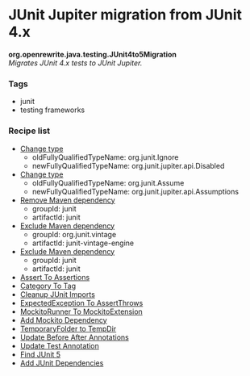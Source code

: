 # JUnit Jupiter migration from JUnit 4.x

**org.openrewrite.java.testing.JUnit4to5Migration**  
_Migrates JUnit 4.x tests to JUnit Jupiter._

### Tags

* junit
* testing frameworks

### Recipe list

* [Change type](../../java/changetype.md)
	* oldFullyQualifiedTypeName: org.junit.Ignore
	* newFullyQualifiedTypeName: org.junit.jupiter.api.Disabled
* [Change type](../../java/changetype.md)
	* oldFullyQualifiedTypeName: org.junit.Assume
	* newFullyQualifiedTypeName: org.junit.jupiter.api.Assumptions
* [Remove Maven dependency](../../maven/removedependency.md)
	* groupId: junit
	* artifactId: junit
* [Exclude Maven dependency](../../maven/excludedependency.md)
	* groupId: org.junit.vintage
	* artifactId: junit-vintage-engine
* [Exclude Maven dependency](../../maven/excludedependency.md)
	* groupId: junit
	* artifactId: junit
* [Assert To Assertions](../../java/testing/junit5/asserttoassertions.md)
* [Category To Tag](../../java/testing/junit5/categorytotag.md)
* [Cleanup JUnit Imports](../../java/testing/junit5/cleanupjunitimports.md)
* [ExpectedException To AssertThrows](../../java/testing/junit5/expectedexceptiontoassertthrows.md)
* [MockitoRunner To MockitoExtension](../../java/testing/junit5/mockitorunnertomockitoextension.md)
* [Add Mockito Dependency](../../java/testing/junit5/addmockitodependency.md)
* [TemporaryFolder to TempDir](../../java/testing/junit5/temporaryfoldertotempdir.md)
* [Update Before After Annotations](../../java/testing/junit5/updatebeforeafterannotations.md)
* [Update Test Annotation](../../java/testing/junit5/updatetestannotation.md)
* [Find JUnit 5](../../java/testing/junit5/findjunit5.md)
* [Add JUnit Dependencies](../../java/testing/junit5/addjunitdependencies.md)

